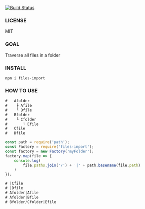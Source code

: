 [![Build Status](https://www.travis-ci.org/uccu/files-import.svg?branch=master)](https://www.travis-ci.org/uccu/files-import)

### LICENSE
MIT

### GOAL
Traverse all files in a folder

### INSTALL
```javscript
npm i files-import
```

### HOW TO USE
```javascript
#   Afolder
#    ├ Afile
#    └ Bfile
#   Bfolder
#    └ Cfolder
#       └ Efile
#   Cfile
#   Dfile

const path = require('path');
const Factory = require('files-import');
const factory = new Factory('myFolder');
factory.map(file => {
    console.log(
        file.paths.join('/') + '|' + path.basename(file.path)
    )
});

# |Cfile
# |Dfile
# Afolder|Afile
# Afolder|Bfile
# Bfolder/Cfolder|Efile
```



